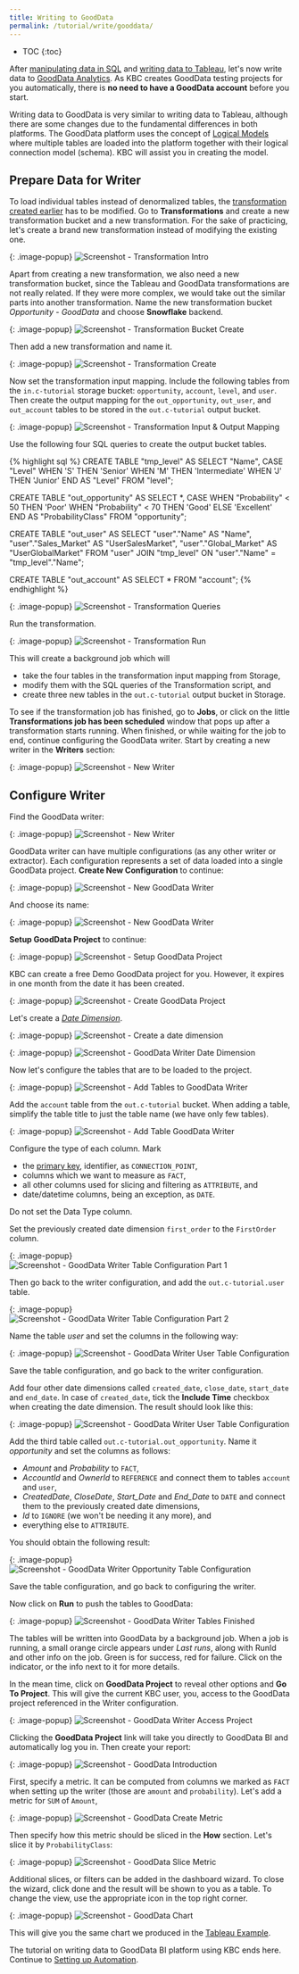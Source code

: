 ```yaml
---
title: Writing to GoodData
permalink: /tutorial/write/gooddata/
---
```


* TOC
{:toc}

After [manipulating data in SQL](/tutorial/manipulate/)
and [writing data to Tableau](/tutorial/write/),
let's now write data to [GoodData Analytics](http://www.gooddata.com/).
As KBC creates GoodData testing projects for you automatically,
there is **no need to have a GoodData account** before you start.

Writing data to GoodData is very similar to writing data to Tableau, although
there are some changes due to the fundamental differences in both platforms.
The GoodData platform uses the concept of
[Logical Models](https://help.gooddata.com/display/doc/Tutorial+-+Creating+Your+First+Data+Model)
where multiple tables are loaded into the platform together with their logical connection model (schema).
KBC will assist you in creating the model.

## Prepare Data for Writer

To load individual tables instead of denormalized tables, the [transformation created earlier](/tutorial/manipulate/)
has to be modified. Go to **Transformations** and create a new transformation bucket and a new transformation.
For the sake of practicing, let's create a brand new transformation instead of modifying the existing one.

{: .image-popup}
![Screenshot - Transformation Intro](/tutorial/write/gooddata-transformation-intro.png)

Apart from creating a new transformation, we also need a new transformation bucket, since the
Tableau and GoodData transformations are not really related. If they were more complex, we would take out the
similar parts into another transformation. Name the new transformation bucket *Opportunity - GoodData* and
choose **Snowflake** backend.

{: .image-popup}
![Screenshot - Transformation Bucket Create](/tutorial/write/gooddata-transformation-create-1.png)

Then add a new transformation and name it.

{: .image-popup}
![Screenshot - Transformation Create](/tutorial/write/gooddata-transformation-create-2.png)

Now set the transformation input mapping. Include the following tables from the `in.c-tutorial` storage bucket:
`opportunity`, `account`, `level`, and `user`.
Then create the output mapping for the `out_opportunity`, `out_user`, and `out_account` tables
to be stored in the `out.c-tutorial` output bucket.

{: .image-popup}
![Screenshot - Transformation Input & Output Mapping](/tutorial/write/gooddata-transformation-mapping.png)

Use the following four SQL queries to create the output bucket tables.

{% highlight sql %}
CREATE TABLE "tmp_level" AS
    SELECT "Name", CASE "Level"
        WHEN 'S' THEN 'Senior'
        WHEN 'M' THEN 'Intermediate'
        WHEN 'J' THEN 'Junior' END AS "Level"
    FROM "level";

CREATE TABLE "out_opportunity" AS
    SELECT *, CASE
        WHEN "Probability" < 50 THEN 'Poor'
        WHEN "Probability" < 70 THEN 'Good'
        ELSE 'Excellent' END AS "ProbabilityClass"
    FROM "opportunity";

CREATE TABLE "out_user" AS
    SELECT "user"."Name" AS "Name", "user"."Sales_Market" AS "UserSalesMarket",
        "user"."Global_Market" AS "UserGlobalMarket"
    FROM
        "user" JOIN "tmp_level" ON "user"."Name" = "tmp_level"."Name";

CREATE TABLE "out_account" AS
    SELECT * FROM "account";
{% endhighlight %}

{: .image-popup}
![Screenshot - Transformation Queries](/tutorial/write/gooddata-transformation-queries.png)

Run the transformation.

{: .image-popup}
![Screenshot - Transformation Run](/tutorial/write/gooddata-transformation-run.png)

This will create a background job which will

- take the four tables in the transformation input mapping from Storage,
- modify them with the SQL queries of the Transformation script, and
- create three new tables in the `out.c-tutorial` output bucket in Storage.

To see if the transformation job has finished, go to **Jobs**, or click on the little **Transformations job has been scheduled** window
that pops up after a transformation starts running. When finished, or while waiting for the job to end, continue configuring the GoodData writer.
Start by creating a new writer in the **Writers** section:

{: .image-popup}
![Screenshot - New Writer](/tutorial/write/gooddata-writer-intro-1.png)

## Configure Writer
Find the GoodData writer:

{: .image-popup}
![Screenshot - New Writer](/tutorial/write/gooddata-writer-intro-2.png)

GoodData writer can have multiple configurations (as any other writer or extractor). Each configuration represents a set
of data loaded into a single GoodData project. **Create New Configuration** to continue:

{: .image-popup}
![Screenshot - New GoodData Writer](/tutorial/write/gooddata-writer-intro-3.png)

And choose its name:

{: .image-popup}
![Screenshot - New GoodData Writer](/tutorial/write/gooddata-writer-intro-4.png)

**Setup GoodData Project** to continue:

{: .image-popup}
![Screenshot - Setup GoodData Project](/tutorial/write/gooddata-writer-intro-setup-project.png)

KBC can create a free Demo GoodData project for you. However, it expires in one
month from the date it has been created.

{: .image-popup}
![Screenshot - Create GoodData Project](/tutorial/write/gooddata-writer-create-demo-project.png)

Let's create a [*Date Dimension*](https://help.gooddata.com/display/doc/Dates+and+Times).

{: .image-popup}
![Screenshot - Create a date dimension](/tutorial/write/gooddata-writer-date-button.png)

{: .image-popup}
![Screenshot - GoodData Writer Date Dimension](/tutorial/write/gooddata-writer-date-dimension.png)

Now let's configure the tables that are to be loaded to the project.

{: .image-popup}
![Screenshot - Add Tables to GoodData Writer](/tutorial/write/gooddata-writer-new-table-button.png)

Add the `account` table from the `out.c-tutorial` bucket. When adding a table,
simplify the table title to just the table name (we have only few tables).

{: .image-popup}
![Screenshot - Add Table GoodData Writer](/tutorial/write/gooddata-writer-add-table.png)

Configure the type of each column. Mark

- the [primary key](https://en.wikipedia.org/wiki/Unique_key), identifier, as `CONNECTION_POINT`,
- columns which we want to measure as `FACT`,
- all other columns used for slicing and filtering as `ATTRIBUTE`, and
- date/datetime columns, being an exception, as `DATE`.

Do not set the Data Type column.

Set the previously created date dimension `first_order` to the `FirstOrder` column.

{: .image-popup}
![Screenshot - GoodData Writer Table Configuration Part 1](/tutorial/write/gooddata-writer-table-config.png)

Then go back to the writer configuration, and add the `out.c-tutorial.user` table.

{: .image-popup}
![Screenshot - GoodData Writer Table Configuration Part 2](/tutorial/write/gooddata-writer-intro-5.png)

Name the table *user* and set the columns in the following way:

{: .image-popup}
![Screenshot - GoodData Writer User Table Configuration](/tutorial/write/gooddata-writer-table-config-2.png)

Save the table configuration, and go back to the writer configuration. 

Add four other date dimensions called `created_date`, `close_date`, `start_date` and `end_date`. In case of `created_date`, tick the **Include Time** checkbox when creating the date dimension. The result should look like this:

{: .image-popup}
![Screenshot - GoodData Writer User Table Configuration](/tutorial/write/gooddata-writer-date-list.png)

Add the third table called
`out.c-tutorial.out_opportunity`. Name it *opportunity* and set the columns as follows:

- *Amount* and *Probability* to `FACT`,
- *AccountId* and *OwnerId* to `REFERENCE` and connect them to tables `account` and `user`,
- *CreatedDate*, *CloseDate*, *Start_Date* and *End_Date* to `DATE` and connect them to the previously created date dimensions,
- *Id* to `IGNORE` (we won't be needing it any more), and
- everything else to `ATTRIBUTE`.

You should obtain the following result:

{: .image-popup}
![Screenshot - GoodData Writer Opportunity Table Configuration](/tutorial/write/gooddata-writer-table-config-3.png)

Save the table configuration, and go back to configuring the writer.

Now click on **Run** to push the tables to GoodData:

{: .image-popup}
![Screenshot - GoodData Writer Tables Finished](/tutorial/write/gooddata-writer-intro-6.png)

The tables will be written into GoodData by a background job. When a job is running, a small orange circle appears
under *Last runs*, along with RunId and other info on the job. Green is for success, red for failure.
Click on the indicator, or the info next to it for more details.

In the mean time, click on **GoodData Project** to reveal other options and **Go To Project**. This will give the current KBC user, you,
access to the GoodData project referenced in the Writer configuration.

{: .image-popup}
![Screenshot - GoodData Writer Access Project](/tutorial/write/gooddata-writer-intro-7.png)

Clicking the **GoodData Project** link will take you directly to GoodData BI and automatically log you in.
Then create your report:

{: .image-popup}
![Screenshot - GoodData Introduction](/tutorial/write/gooddata-intro.png)

First, specify a metric. It can be computed from columns we marked as `FACT`
when setting up the writer (those are `amount` and `probability`).
Let's add a metric for `SUM` of `Amount`,

{: .image-popup}
![Screenshot - GoodData Create Metric](/tutorial/write/gooddata-dashboard-1.png)

Then specify how this metric should be sliced in the **How** section. Let's slice it by
`ProbabilityClass`:

{: .image-popup}
![Screenshot - GoodData Slice Metric](/tutorial/write/gooddata-dashboard-2.png)

Additional slices, or filters can be added in the dashboard wizard. To close the wizard, click done and the
result will be shown to you as a table. To change the view, use the appropriate icon in the
top right corner.

{: .image-popup}
![Screenshot - GoodData Chart](/tutorial/write/gooddata-dashboard-3.png)

This will give you the same chart we produced in the [Tableau Example](/tutorial/write/).

The tutorial on writing data to GoodData BI platform using KBC ends here.
Continue to [Setting up Automation](/tutorial/automate/).
